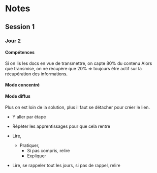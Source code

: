 # Notes
## Session 1
### Jour 2
#### Compétences
Si on lis les docs en vue de transmettre, on capte 80% du contenu
Alors que transmise, on ne récupère que 20%
=> toujours être actif sur la récupération des informations.

#### Mode concentré

#### Mode diffus

Plus on est loin de la solution, plus il faut se détacher pour créer le lien.

* Y aller par étape
* Répéter les apprentissages pour que cela rentre
* Lire, 
  * Pratiquer,
    * Si pas compris, relire
    * Expliquer

* Lire, se rappeler tout les jours, si pas de rappel, relire

